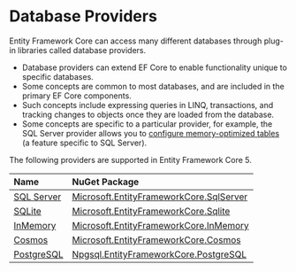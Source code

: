 # Database Providers

Entity Framework Core can access many different databases through plug-in libraries called database providers.

*  Database providers can extend EF Core to enable functionality unique to specific databases. 
* Some concepts are common to most databases, and are included in the primary EF Core components. 
* Such concepts include expressing queries in LINQ, transactions, and tracking changes to objects once they are loaded from the database. 
* Some concepts are specific to a particular provider, for example, the SQL Server provider allows you to [configure memory-optimized tables](https://docs.microsoft.com/en-us/ef/core/providers/sql-server/memory-optimized-tables) \(a feature specific to SQL Server\). 

The following providers are supported in Entity Framework Core 5.

| Name | NuGet Package |
| :--- | :--- |
| [SQL Server](sql-server.md) | [Microsoft.EntityFrameworkCore.SqlServer](https://www.nuget.org/packages/Microsoft.EntityFrameworkCore.SqlServer) |
| [SQLite](sqlite.md) | [Microsoft.EntityFrameworkCore.Sqlite](https://www.nuget.org/packages/Microsoft.EntityFrameworkCore.Sqlite) |
| [InMemory](inmemory.md) | [Microsoft.EntityFrameworkCore.InMemory](https://www.nuget.org/packages/Microsoft.EntityFrameworkCore.InMemory) |
| [Cosmos](cosmos.md) | [Microsoft.EntityFrameworkCore.Cosmos](https://www.nuget.org/packages/Microsoft.EntityFrameworkCore.Cosmos) |
| [PostgreSQL](postgresql.md)   | [Npgsql.EntityFrameworkCore.PostgreSQL](https://www.nuget.org/packages/Npgsql.EntityFrameworkCore.PostgreSQL) |




